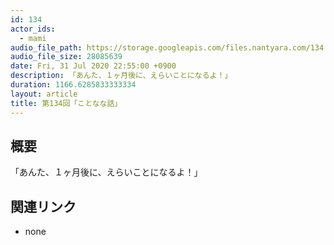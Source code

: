 ```yaml
---
id: 134
actor_ids:
  - mami
audio_file_path: https://storage.googleapis.com/files.nantyara.com/134.mp3
audio_file_size: 28085639
date: Fri, 31 Jul 2020 22:55:00 +0900
description: 「あんた、１ヶ月後に、えらいことになるよ！」
duration: 1166.6285833333334
layout: article
title: 第134回「ことなな話」
---
```

## 概要

「あんた、１ヶ月後に、えらいことになるよ！」

## 関連リンク

* none
